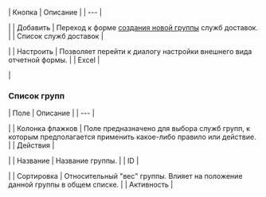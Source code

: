 | Кнопка | Описание |
| --- |

|
| Добавить | Переход к форме [создания новой группы](/user_help/store/sale/settings/delivery/sale_delivery_group_edit.php) служб доставок. |
| Список служб доставок |

|
| Настроить | Позволяет перейти к диалогу настройки внешнего вида отчетной формы. |
| Excel |

|

### Список групп

| Поле | Описание |
| --- |

|
| Колонка флажков | Поле предназначено для выбора служб групп, к которым предполагается применить какое-либо правило или действие. |
| Действия |

|
| Название | Название группы. |
| ID |

|
| Сортировка | Относительный "вес" группы. Влияет на положение данной группы в общем списке. |
| Активность |